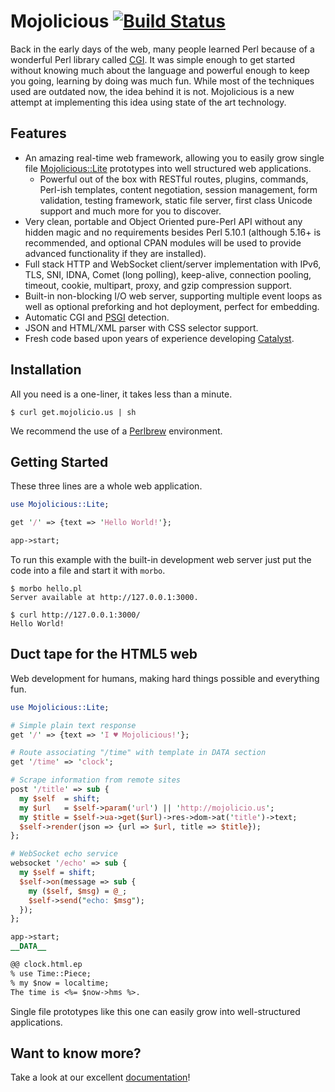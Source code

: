 
# Mojolicious [![Build Status](https://travis-ci.org/kraih/mojo.svg?branch=master)](https://travis-ci.org/kraih/mojo)

  Back in the early days of the web, many people learned Perl because of a
  wonderful Perl library called [CGI](http://metacpan.org/module/CGI). It was
  simple enough to get started without knowing much about the language and
  powerful enough to keep you going, learning by doing was much fun. While
  most of the techniques used are outdated now, the idea behind it is not.
  Mojolicious is a new attempt at implementing this idea using state of the
  art technology.

## Features

  * An amazing real-time web framework, allowing you to easily grow single
    file [Mojolicious::Lite](http://mojolicio.us/perldoc/Mojolicious/Lite)
    prototypes into well structured web applications.
    * Powerful out of the box with RESTful routes, plugins, commands, Perl-ish
      templates, content negotiation, session management, form validation,
      testing framework, static file server, first class Unicode support and
      much more for you to discover.
  * Very clean, portable and Object Oriented pure-Perl API without any hidden
    magic and no requirements besides Perl 5.10.1 (although 5.16+ is
    recommended, and optional CPAN modules will be used to provide advanced
    functionality if they are installed).
  * Full stack HTTP and WebSocket client/server implementation with IPv6, TLS,
    SNI, IDNA, Comet (long polling), keep-alive, connection pooling, timeout,
    cookie, multipart, proxy, and gzip compression support.
  * Built-in non-blocking I/O web server, supporting multiple event loops as
    well as optional preforking and hot deployment, perfect for embedding.
  * Automatic CGI and [PSGI](http://plackperl.org) detection.
  * JSON and HTML/XML parser with CSS selector support.
  * Fresh code based upon years of experience developing
    [Catalyst](http://www.catalystframework.org).

## Installation

  All you need is a one-liner, it takes less than a minute.

    $ curl get.mojolicio.us | sh

  We recommend the use of a [Perlbrew](http://perlbrew.pl) environment.

## Getting Started

  These three lines are a whole web application.

```perl
use Mojolicious::Lite;

get '/' => {text => 'Hello World!'};

app->start;
```

  To run this example with the built-in development web server just put the
  code into a file and start it with `morbo`.

    $ morbo hello.pl
    Server available at http://127.0.0.1:3000.

    $ curl http://127.0.0.1:3000/
    Hello World!

## Duct tape for the HTML5 web

  Web development for humans, making hard things possible and everything fun.

```perl
use Mojolicious::Lite;

# Simple plain text response
get '/' => {text => 'I ♥ Mojolicious!'};

# Route associating "/time" with template in DATA section
get '/time' => 'clock';

# Scrape information from remote sites
post '/title' => sub {
  my $self  = shift;
  my $url   = $self->param('url') || 'http://mojolicio.us';
  my $title = $self->ua->get($url)->res->dom->at('title')->text;
  $self->render(json => {url => $url, title => $title});
};

# WebSocket echo service
websocket '/echo' => sub {
  my $self = shift;
  $self->on(message => sub {
    my ($self, $msg) = @_;
    $self->send("echo: $msg");
  });
};

app->start;
__DATA__

@@ clock.html.ep
% use Time::Piece;
% my $now = localtime;
The time is <%= $now->hms %>.
```

  Single file prototypes like this one can easily grow into well-structured
  applications.

## Want to know more?

  Take a look at our excellent [documentation](http://mojolicio.us/perldoc>)!

